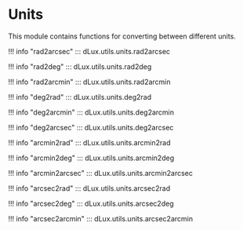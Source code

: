 # Units

This module contains functions for converting between different units.

!!! info "rad2arcsec"
    ::: dLux.utils.units.rad2arcsec

!!! info "rad2deg"
    ::: dLux.utils.units.rad2deg

!!! info "rad2arcmin"
    ::: dLux.utils.units.rad2arcmin

!!! info "deg2rad"
    ::: dLux.utils.units.deg2rad

!!! info "deg2arcmin"
    ::: dLux.utils.units.deg2arcmin

!!! info "deg2arcsec"
    ::: dLux.utils.units.deg2arcsec

!!! info "arcmin2rad"
    ::: dLux.utils.units.arcmin2rad

!!! info "arcmin2deg"
    ::: dLux.utils.units.arcmin2deg

!!! info "arcmin2arcsec"
    ::: dLux.utils.units.arcmin2arcsec

!!! info "arcsec2rad"
    ::: dLux.utils.units.arcsec2rad

!!! info "arcsec2deg"
    ::: dLux.utils.units.arcsec2deg

!!! info "arcsec2arcmin"
    ::: dLux.utils.units.arcsec2arcmin
